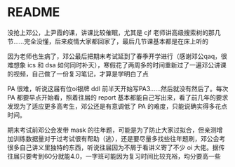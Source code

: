 # README

没抢上邓公，上尹霞的课，讲课比较催眠，尤其是 cjf 老师讲高级搜索树的那几节……完全没懂，后来疫情大家都回家了，最后几节课基本都是在床上听的

因为老师也生病了，邓公最后把期末考试延到了春季开学进行（感谢邓公qaq，很难想象 ics 和 dsa 如何同时补天），寒假花了两周多的时间重新过了一遍邓公讲课的视频，自己做了一份复习笔记，才算是学明白了点

PA 很难，听说这届有位oi银牌 ddl 前半天开始写PA3……然后就没有然后了。每次 PA 都要早点开始看，照着往届的 report 基本都能自己写出来，看了前几年的要求发现为了适应更多高考生，邓公还是有意调低了 PA 的难度，只能说确实得多花点时间。

期末考试前邓公会发带 mask 的往年题，可能是为了防止大家过拟合，但亲测增加训练数据量对于过考试很有帮助（逃），还是要尽量多找些往年题刷，邓公会考很多自己讲义里独特的东西，听说往届因为不屑于看讲义寄了不少 oi 大佬。据传往届只要考到60分就能4.0，一字班可能因为复习时间比较充裕，均分要高一些